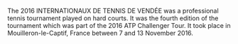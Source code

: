 The 2016 INTERNATIONAUX DE TENNIS DE VENDÉE was a professional tennis tournament played on hard courts. It was the fourth edition of the tournament which was part of the 2016 ATP Challenger Tour. It took place in Mouilleron-le-Captif, France between 7 and 13 November 2016.
